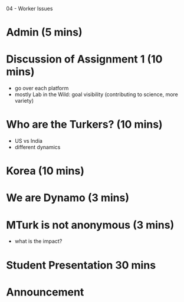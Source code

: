 04 - Worker Issues

# Admin (5 mins)

# Discussion of Assignment 1 (10 mins)
- go over each platform
- mostly Lab in the Wild: goal visibility (contributing to science, more variety)

# Who are the Turkers? (10 mins)
- US vs India
- different dynamics

# Korea (10 mins)

# We are Dynamo (3 mins)

# MTurk is not anonymous (3 mins)
- what is the impact?

# Student Presentation 30 mins

# Announcement
